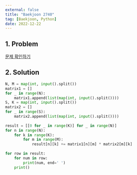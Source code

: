 ```yaml
---
external: false
title: "Baekjoon 2740"
tag: [Baekjoon, Python]
date: 2022-12-22
---
```


## 1. Problem

[문제 확인하기](https://www.acmicpc.net/problem/2740)

## 2. Solution

```python
N, M = map(int, input().split()) 
matrix1 = [] 
for _ in range(N): 
    matrix1.append(list(map(int, input().split()))) 
S, K = map(int, input().split()) 
matrix2 = []
for _ in range(S): 
    matrix2.append(list(map(int, input().split())))
    
result = [[0 for _ in range(K)] for _ in range(N)] 
for n in range(N): 
    for k in range(K): 
        for m in range(M): 
            result[n][k] += matrix1[n][m] * matrix2[m][k] 
            
for row in result: 
    for num in row: 
        print(num, end=' ') 
    print()
```
